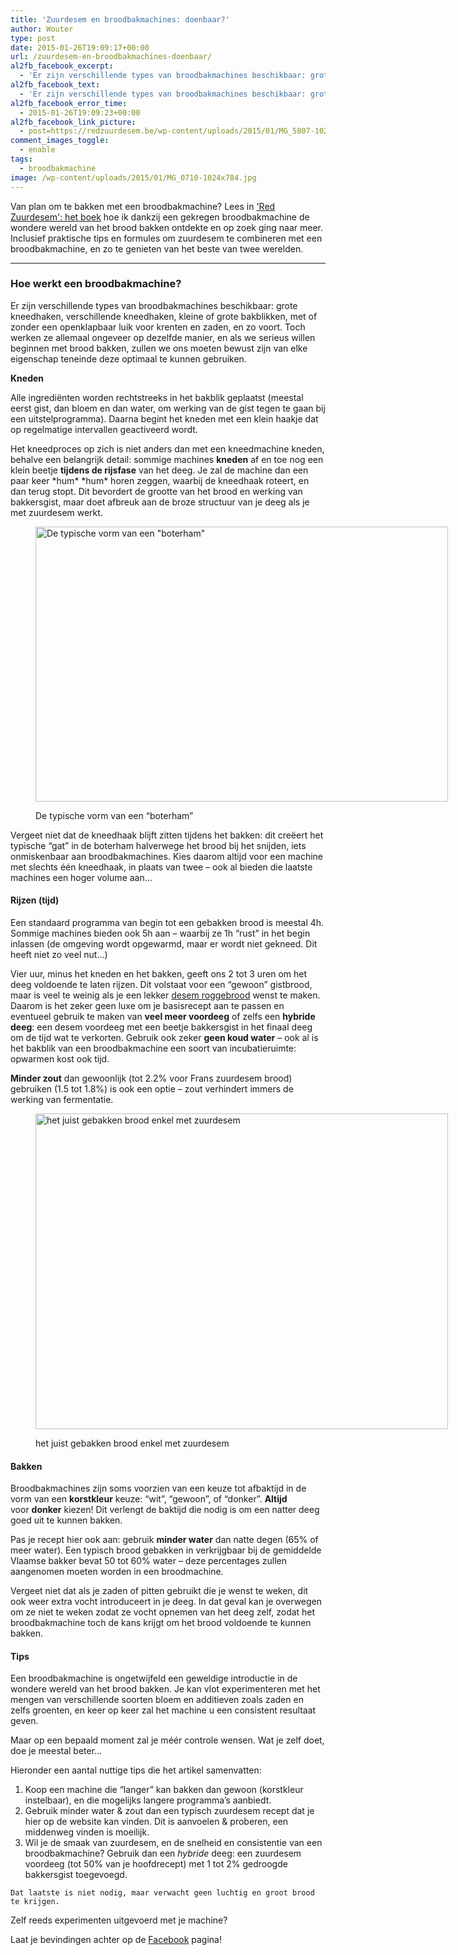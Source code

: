 ```yaml
---
title: 'Zuurdesem en broodbakmachines: doenbaar?'
author: Wouter
type: post
date: 2015-01-26T19:09:17+00:00
url: /zuurdesem-en-broodbakmachines-doenbaar/
al2fb_facebook_excerpt:
  - 'Er zijn verschillende types van broodbakmachines beschikbaar: grote kneedhaken, verschillende kneedhaken, kleine of grote bakblikken, met of zonder een openklapbaar luik voor krenten en zaden, en zo voort. Toch werken ze allemaal ongeveer op dezelfde manier, en als we serieus willen beginnen met brood bakken, zullen we ons moeten bewust zijn van elke eigenschap teneinde deze optimaal te kunnen gebruiken.'
al2fb_facebook_text:
  - 'Er zijn verschillende types van broodbakmachines beschikbaar: grote kneedhaken, verschillende kneedhaken, kleine of grote bakblikken, met of zonder een openklapbaar luik voor krenten en zaden, en zo voort. Toch werken ze allemaal ongeveer op dezelfde manier, en als we serieus willen beginnen met brood bakken, zullen we ons moeten bewust zijn van elke eigenschap teneinde deze optimaal te kunnen gebruiken.'
al2fb_facebook_error_time:
  - 2015-01-26T19:09:23+00:00
al2fb_facebook_link_picture:
  - post=https://redzuurdesem.be/wp-content/uploads/2015/01/MG_5807-1024x683.jpg
comment_images_toggle:
  - enable
tags:
  - broodbakmachine
image: /wp-content/uploads/2015/01/MG_0710-1024x784.jpg
---
```


Van plan om te bakken met een broodbakmachine? Lees in ['Red Zuurdesem': het boek](/het-boek) hoe ik dankzij een gekregen broodbakmachine de wondere wereld van het brood bakken ontdekte en op zoek ging naar meer. Inclusief praktische tips en formules om zuurdesem te combineren met een broodbakmachine, en zo te genieten van het beste van twee werelden. 

---

### Hoe werkt een broodbakmachine?

Er zijn verschillende types van broodbakmachines beschikbaar: grote kneedhaken, verschillende kneedhaken, kleine of grote bakblikken, met of zonder een openklapbaar luik voor krenten en zaden, en zo voort. Toch werken ze allemaal ongeveer op dezelfde manier, en als we serieus willen beginnen met brood bakken, zullen we ons moeten bewust zijn van elke eigenschap teneinde deze optimaal te kunnen gebruiken.

**Kneden**

Alle ingrediënten worden rechtstreeks in het bakblik geplaatst (meestal eerst gist, dan bloem en dan water, om werking van de gist tegen te gaan bij een uitstelprogramma). Daarna begint het kneden met een klein haakje dat op regelmatige intervallen geactiveerd wordt.
  
Het kneedproces op zich is niet anders dan met een kneedmachine kneden, behalve een belangrijk detail: sommige machines **kneden** af en toe nog een klein beetje **tijdens de rijsfase** van het deeg. Je zal de machine dan een paar keer \*hum\* \*hum\* horen zeggen, waarbij de kneedhaak roteert, en dan terug stopt. Dit bevordert de grootte van het brood en werking van bakkersgist, maar doet afbreuk aan de broze structuur van je deeg als je met zuurdesem werkt.<figure id="attachment_792" style="width: 660px" class="wp-caption aligncenter">

[<img class="size-large wp-image-792" src="https://redzuurdesem.be/wp-content/uploads/2015/01/MG_5807-1024x683.jpg" alt="De typische vorm van een &quot;boterham&quot;" width="660" height="440" srcset="https://redzuurdesem.be/wp-content/uploads/2015/01/MG_5807.jpg 1024w, https://redzuurdesem.be/wp-content/uploads/2015/01/MG_5807-300x200.jpg 300w" sizes="(max-width: 660px) 100vw, 660px" />][1]<figcaption class="wp-caption-text">De typische vorm van een &#8220;boterham&#8221;</figcaption></figure> 

Vergeet niet dat de kneedhaak blijft zitten tijdens het bakken: dit creëert het typische &#8220;gat&#8221; in de boterham halverwege het brood bij het snijden, iets onmiskenbaar aan broodbakmachines. Kies daarom altijd voor een machine met slechts één kneedhaak, in plaats van twee &#8211; ook al bieden die laatste machines een hoger volume aan&#8230;

#### Rijzen (tijd)

Een standaard programma van begin tot een gebakken brood is meestal 4h. Sommige machines bieden ook 5h aan &#8211; waarbij ze 1h &#8220;rust&#8221; in het begin inlassen (de omgeving wordt opgewarmd, maar er wordt niet gekneed. Dit heeft niet zo veel nut&#8230;)
  
Vier uur, minus het kneden en het bakken, geeft ons 2 tot 3 uren om het deeg voldoende te laten rijzen. Dit volstaat voor een &#8220;gewoon&#8221; gistbrood, maar is veel te weinig als je een lekker <a title="Zonnebloempit rogge desem" href="https://redzuurdesem.be/sunflower-seed-rye-sourdough/" target="_blank">desem roggebrood</a> wenst te maken. Daarom is het zeker geen luxe om je basisrecept aan te passen en eventueel gebruik te maken van **veel meer voordeeg** of zelfs een **hybride deeg**: een desem voordeeg met een beetje bakkersgist in het finaal deeg om de tijd wat te verkorten. Gebruik ook zeker **geen koud water** &#8211; ook al is het bakblik van een broodbakmachine een soort van incubatieruimte: opwarmen kost ook tijd.
  
**Minder zout** dan gewoonlijk (tot 2.2% voor Frans zuurdesem brood) gebruiken (1.5 tot 1.8%) is ook een optie &#8211; zout verhindert immers de werking van fermentatie.<figure id="attachment_787" style="width: 660px" class="wp-caption aligncenter">

[<img class="size-large wp-image-787" src="https://redzuurdesem.be/wp-content/uploads/2015/01/MG_0710-1024x784.jpg" alt="het juist gebakken brood enkel met zuurdesem" width="660" height="505" srcset="https://redzuurdesem.be/wp-content/uploads/2015/01/MG_0710.jpg 1024w, https://redzuurdesem.be/wp-content/uploads/2015/01/MG_0710-300x230.jpg 300w" sizes="(max-width: 660px) 100vw, 660px" />][2]<figcaption class="wp-caption-text">het juist gebakken brood enkel met zuurdesem</figcaption></figure> 

#### Bakken

Broodbakmachines zijn soms voorzien van een keuze tot afbaktijd in de vorm van een **korstkleur** keuze: &#8220;wit&#8221;, &#8220;gewoon&#8221;, of &#8220;donker&#8221;. **Altijd** voor **donker** kiezen! Dit verlengt de baktijd die nodig is om een natter deeg goed uit te kunnen bakken.
  
Pas je recept hier ook aan: gebruik **minder water** dan natte degen (65% of meer water). Een typisch brood gebakken in verkrijgbaar bij de gemiddelde Vlaamse bakker bevat 50 tot 60% water &#8211; deze percentages zullen aangenomen moeten worden in een broodmachine.
  
Vergeet niet dat als je zaden of pitten gebruikt die je wenst te weken, dit ook weer extra vocht introduceert in je deeg. In dat geval kan je overwegen om ze niet te weken zodat ze vocht opnemen van het deeg zelf, zodat het broodbakmachine toch de kans krijgt om het brood voldoende te kunnen bakken.

#### Tips

Een broodbakmachine is ongetwijfeld een geweldige introductie in de wondere wereld van het brood bakken. Je kan vlot experimenteren met het mengen van verschillende soorten bloem en additieven zoals zaden en zelfs groenten, en keer op keer zal het machine u een consistent resultaat geven.
  
Maar op een bepaald moment zal je méér controle wensen. Wat je zelf doet, doe je meestal beter&#8230;
  
Hieronder een aantal nuttige tips die het artikel samenvatten:

  1. Koop een machine die &#8220;langer&#8221; kan bakken dan gewoon (korstkleur instelbaar), en die mogelijks langere programma&#8217;s aanbiedt.
  2. Gebruik minder water & zout dan een typisch zuurdesem recept dat je hier op de website kan vinden. Dit is aanvoelen & proberen, een middenweg vinden is moeilijk.
  3. Wil je de smaak van zuurdesem, en de snelheid en consistentie van een broodbakmachine? Gebruik dan een _hybride_ deeg: een zuurdesem voordeeg (tot 50% van je hoofdrecept) met 1 tot 2% gedroogde bakkersgist toegevoegd.
  
    Dat laatste is niet nodig, maar verwacht geen luchtig en groot brood te krijgen.

Zelf reeds experimenten uitgevoerd met je machine?
  
Laat je bevindingen achter op de [Facebook](https://facebook.com/redzuurdesem) pagina!

 [1]: https://redzuurdesem.be/wp-content/uploads/2015/01/MG_5807.jpg
 [2]: https://redzuurdesem.be/wp-content/uploads/2015/01/MG_0710.jpg